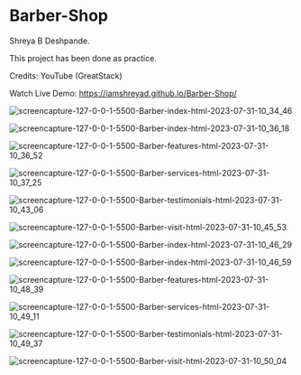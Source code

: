 # Barber-Shop
Shreya B Deshpande.


This project has been done as practice.


Credits: YouTube (GreatStack)


Watch Live Demo: https://iamshreyad.github.io/Barber-Shop/


![screencapture-127-0-0-1-5500-Barber-index-html-2023-07-31-10_34_46](https://github.com/iamShreyaD/Barber-Shop/assets/70312732/7f8ee985-6192-4cf9-bccc-d6695067d6c5)


![screencapture-127-0-0-1-5500-Barber-index-html-2023-07-31-10_36_18](https://github.com/iamShreyaD/Barber-Shop/assets/70312732/6c4a23c8-8fd6-41da-8d67-962aa1f50eea)


![screencapture-127-0-0-1-5500-Barber-features-html-2023-07-31-10_36_52](https://github.com/iamShreyaD/Barber-Shop/assets/70312732/013081ed-7c86-4f27-b38f-e3a74c116550)


![screencapture-127-0-0-1-5500-Barber-services-html-2023-07-31-10_37_25](https://github.com/iamShreyaD/Barber-Shop/assets/70312732/1f88032f-d968-46a6-8d71-cb0bfe7688fd)


![screencapture-127-0-0-1-5500-Barber-testimonials-html-2023-07-31-10_43_06](https://github.com/iamShreyaD/Barber-Shop/assets/70312732/faf86214-d178-4121-8afa-480830007278)


![screencapture-127-0-0-1-5500-Barber-visit-html-2023-07-31-10_45_53](https://github.com/iamShreyaD/Barber-Shop/assets/70312732/ed619f75-c8c6-4aae-8198-8bdbfbf0be5a)




![screencapture-127-0-0-1-5500-Barber-index-html-2023-07-31-10_46_29](https://github.com/iamShreyaD/Barber-Shop/assets/70312732/8c4c414f-66f4-49b0-81d3-07991c0a5ccf)


![screencapture-127-0-0-1-5500-Barber-index-html-2023-07-31-10_46_59](https://github.com/iamShreyaD/Barber-Shop/assets/70312732/4a9ce6e3-22c7-4077-bfb0-217393ac3888)


![screencapture-127-0-0-1-5500-Barber-features-html-2023-07-31-10_48_39](https://github.com/iamShreyaD/Barber-Shop/assets/70312732/26d67aa2-8c29-4d0c-91a7-025fec0fb583)


![screencapture-127-0-0-1-5500-Barber-services-html-2023-07-31-10_49_11](https://github.com/iamShreyaD/Barber-Shop/assets/70312732/f1d83c5a-a8b9-4614-a0da-f4e442966d65)


![screencapture-127-0-0-1-5500-Barber-testimonials-html-2023-07-31-10_49_37](https://github.com/iamShreyaD/Barber-Shop/assets/70312732/28b6a5e8-7a41-4aab-b704-8bf760d716d4)


![screencapture-127-0-0-1-5500-Barber-visit-html-2023-07-31-10_50_04](https://github.com/iamShreyaD/Barber-Shop/assets/70312732/17cb775f-6e03-4ee7-87d4-d5e9890834f8)








